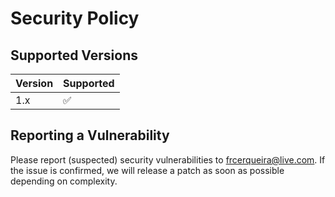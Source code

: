 # Security Policy

## Supported Versions

| Version | Supported          |
| ------- | ------------------ |
| 1.x     | :white_check_mark: |

## Reporting a Vulnerability

Please report (suspected) security vulnerabilities to frcerqueira@live.com. If the issue is confirmed, we will release a patch as soon as possible depending on complexity.

